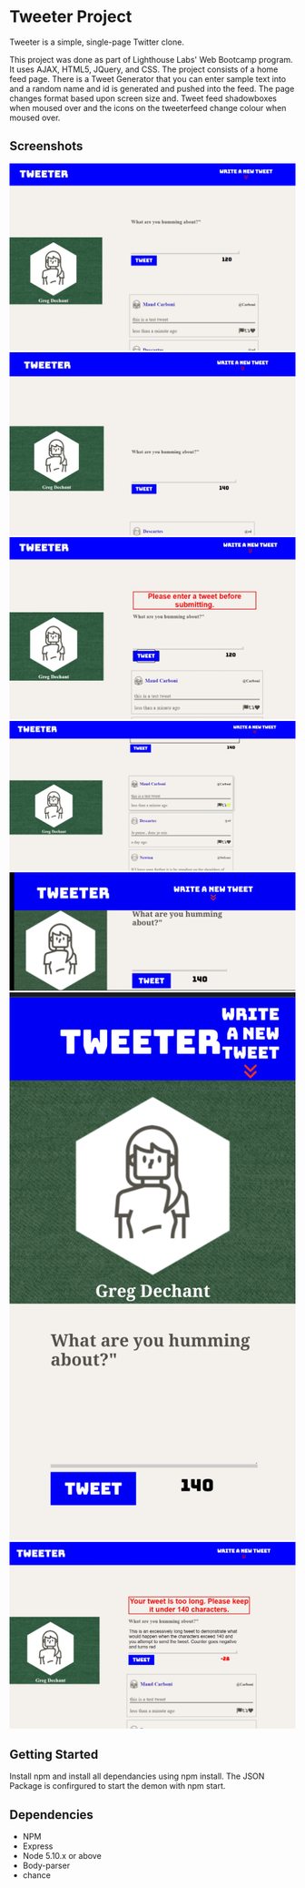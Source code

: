 # Tweeter Project

Tweeter is a simple, single-page Twitter clone.

This project was done as part of Lighthouse Labs' Web Bootcamp program. It uses AJAX, HTML5, JQuery, and CSS.
The project consists of a home feed page. There is a Tweet Generator that you can enter sample text into and a random name and id is generated and pushed into the feed. The page changes format based upon screen size and. Tweet feed shadowboxes when moused over and the icons on the tweeterfeed change colour when moused over.

## Screenshots

!["Screenshot of URLs page"](https://github.com/Dechantg/tweeter/blob/master/Docs/tweeter-desktop-random-id-screenshot.jpg)
!["Screenshot of URLs page"](https://github.com/Dechantg/tweeter/blob/master/Docs/tweeter-desktop-screenshot.jpg)
!["Screenshot of URLs page"](https://github.com/Dechantg/tweeter/blob/master/Docs/tweeter-empty-tweet-error.jpg)
!["Screenshot of URLs page"](https://github.com/Dechantg/tweeter/blob/master/Docs/tweeter-message-shadowbox-colour-change-icon.jpg)
!["Screenshot of URLs page"](https://github.com/Dechantg/tweeter/blob/master/Docs/tweeter-mobile-horizontal-view.png)
!["Screenshot of URLs page"](https://github.com/Dechantg/tweeter/blob/master/Docs/tweeter-mobile-view-vertical.png)
!["Screenshot of URLs page"](https://github.com/Dechantg/tweeter/blob/master/Docs/tweeter-too-long-tweet-error.jpg)



## Getting Started

Install npm and install all dependancies using npm install. The JSON Package is confirgured to start the demon with npm start.

## Dependencies

- NPM
- Express
- Node 5.10.x or above
- Body-parser
- chance

